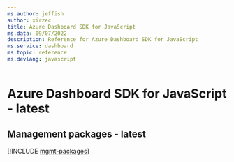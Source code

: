 ```yaml
---
ms.author: jeffish
author: xirzec
title: Azure Dashboard SDK for JavaScript
ms.data: 09/07/2022
description: Reference for Azure Dashboard SDK for JavaScript
ms.service: dashboard
ms.topic: reference
ms.devlang: javascript
---
```

# Azure Dashboard SDK for JavaScript - latest

## Management packages - latest
[!INCLUDE [mgmt-packages](dashboard-mgmt-index.md)]